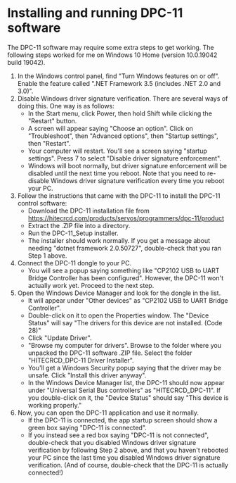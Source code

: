 # Installing and running DPC-11 software
The DPC-11 software may require some extra steps to get working. The following steps worked for me on Windows 10 Home (version 10.0.19042 build 19042).

1. In the Windows control panel, find "Turn Windows features on or off". Enable the feature called ".NET Framework 3.5 (includes .NET 2.0 and 3.0)".
2. Disable Windows driver signature verification. There are several ways of doing this. One way is as follows:
   * In the Start menu, click Power, then hold Shift while clicking the "Restart" button.
   * A screen will appear saying "Choose an option". Click on "Troubleshoot", then "Advanced options", then "Startup settings", then "Restart".
   * Your computer will restart. You'll see a screen saying "startup settings". Press 7 to select "Disable driver signature enforcement".
   * Windows will boot normally, but driver signature enforcement will be disabled until the next time you reboot. Note that you need to re-disable Windows driver signature verification every time you reboot your PC.
3. Follow the instructions that came with the DPC-11 to install the DPC-11 control software:
   * Download the DPC-11 installation file from https://hitecrcd.com/products/servos/programmers/dpc-11/product
   * Extract the .ZIP file into a directory.
   * Run the DPC-11_Setup installer.
   * The installer should work normally. If you get a message about needing "dotnet framework 2.0.50727", double-check that you ran Step 1 above.
4. Connect the DPC-11 dongle to your PC.
   * You will see a popup saying something like "CP2102 USB to UART Bridge Controller has been configured". However, the DPC-11 won't actually work yet. Proceed to the next step.
5. Open the Windows Device Manager and look for the dongle in the list.
   * It will appear under "Other devices" as "CP2102 USB to UART Bridge Controller".
   * Double-click on it to open the Properties window. The "Device Status" will say "The drivers for this device are not installed. (Code 28)"
   * Click "Update Driver".
   * "Browse my computer for drivers". Browse to the folder where you unpacked the DPC-11 software .ZIP file. Select the folder "HITECRCD_DPC-11 Driver Installer".
   * You'll get a Windows Security popup saying that the driver may be unsafe. Click "Install this driver anyway".
   * In the Windows Device Manager list, the DPC-11 should now appear under "Universal Serial Bus controllers" as "HITECRCD_DPC-11". If you double-click on it, the "Device Status" should say "This device is working properly."
6. Now, you can open the DPC-11 application and use it normally.
   * If the DPC-11 is connected, the app startup screen should show a green box saying "DPC-11 is connected".
   * If you instead see a red box saying "DPC-11 is not connected", double-check that you disabled Windows driver signature verification by following Step 2 above, and that you haven't rebooted your PC since the last time you disabled Windows driver signature verification. (And of course, double-check that the DPC-11 is actually connected!)
